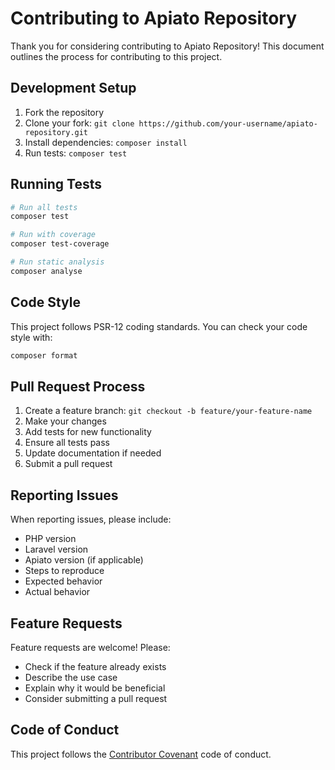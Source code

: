 # Contributing to Apiato Repository

Thank you for considering contributing to Apiato Repository! This document outlines the process for contributing to this project.

## Development Setup

1. Fork the repository
2. Clone your fork: `git clone https://github.com/your-username/apiato-repository.git`
3. Install dependencies: `composer install`
4. Run tests: `composer test`

## Running Tests

```bash
# Run all tests
composer test

# Run with coverage
composer test-coverage

# Run static analysis
composer analyse
```

## Code Style

This project follows PSR-12 coding standards. You can check your code style with:

```bash
composer format
```

## Pull Request Process

1. Create a feature branch: `git checkout -b feature/your-feature-name`
2. Make your changes
3. Add tests for new functionality
4. Ensure all tests pass
5. Update documentation if needed
6. Submit a pull request

## Reporting Issues

When reporting issues, please include:

- PHP version
- Laravel version
- Apiato version (if applicable)
- Steps to reproduce
- Expected behavior
- Actual behavior

## Feature Requests

Feature requests are welcome! Please:

- Check if the feature already exists
- Describe the use case
- Explain why it would be beneficial
- Consider submitting a pull request

## Code of Conduct

This project follows the [Contributor Covenant](https://www.contributor-covenant.org/) code of conduct.
